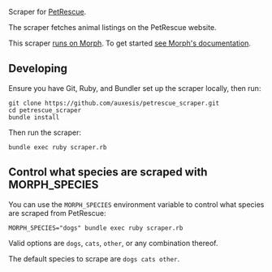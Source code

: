 Scraper for [PetRescue](https://www.petrescue.com.au/).

The scraper fetches animal listings on the PetRescue website.

This scraper [runs on Morph](https://morph.io/auxesis/petrescue_scraper). To get started [see Morph's documentation](https://morph.io/documentation).

## Developing

Ensure you have Git, Ruby, and Bundler set up the scraper locally, then run:

```
git clone https://github.com/auxesis/petrescue_scraper.git
cd petrescue_scraper
bundle install
```

Then run the scraper:

```
bundle exec ruby scraper.rb
```

## Control what species are scraped with MORPH_SPECIES

You can use the `MORPH_SPECIES` environment variable to control what species are scraped from PetRescue:

```
MORPH_SPECIES="dogs" bundle exec ruby scraper.rb
```

Valid options are `dogs`, `cats`, `other`, or any combination thereof.

The default species to scrape are `dogs cats other`.
